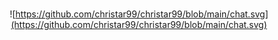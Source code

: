 <div align=center>
<br />

![https://github.com/christar99/christar99/blob/main/chat.svg](https://github.com/christar99/christar99/blob/main/chat.svg)

</div>